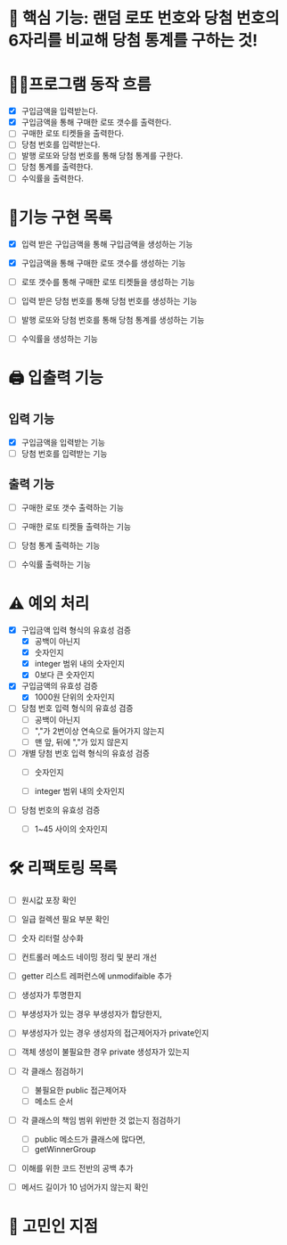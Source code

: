 # 📌 핵심 기능: 랜덤 로또 번호와 당첨 번호의 6자리를 비교해 당첨 통계를 구하는 것!

# 👩‍💻프로그램 동작 흐름
- [x] 구입금액을 입력받는다.
- [x] 구입금액을 통해 구매한 로또 갯수를 출력한다.
- [ ] 구매한 로또 티켓들을 출력한다.
- [ ] 당첨 번호를 입력받는다.
- [ ] 발행 로또와 당첨 번호를 통해 당첨 통계를 구한다.
- [ ] 당첨 통계를 출력한다.
- [ ] 수익률을 출력한다.

# 📝기능 구현 목록
- [x] 입력 받은 구입금액을 통해 구입금액을 생성하는 기능
- [x] 구입금액을 통해 구매한 로또 갯수를 생성하는 기능
- [ ] 로또 갯수를 통해 구매한 로또 티켓들을 생성하는 기능
- [ ] 입력 받은 당첨 번호를 통해 당첨 번호를 생성하는 기능
- [ ] 발행 로또와 당첨 번호를 통해 당첨 통계를 생성하는 기능
- [ ] 수익률을 생성하는 기능


# 🖨️ 입출력 기능

## 입력 기능

- [x] 구입금액을 입력받는 기능
- [ ] 당첨 번호를 입력받는 기능

## 출력 기능

- [ ] 구매한 로또 갯수 출력하는 기능
- [ ] 구매한 로또 티켓들 출력하는 기능
- [ ] 당첨 통계 출력하는 기능
- [ ] 수익률 출력하는 기능


#  ⚠️ 예외 처리
- [x] 구입금액 입력 형식의 유효성 검증
  - [x] 공백이 아닌지
  - [x] 숫자인지
  - [x] integer 범위 내의 숫자인지
  - [x] 0보다 큰 숫자인지

- [x] 구입금액의 유효성 검증
  - [x] 1000원 단위의 숫자인지

- [ ] 당첨 번호 입력 형식의 유효성 검증
  - [ ] 공백이 아닌지
  - [ ] ","가 2번이상 연속으로 들어가지 않는지
  - [ ] 맨 앞, 뒤에 ","가 있지 않은지

- [ ] 개별 당첨 번호 입력 형식의 유효성 검증
  - [ ] 숫자인지
  - [ ] integer 범위 내의 숫자인지


- [ ] 당첨 번호의 유효성 검증
  - [ ] 1~45 사이의 숫자인지


# 🛠 리팩토링 목록
- [ ] 원시값 포장 확인
- [ ] 일급 컬렉션 필요 부분 확인
- [ ] 숫자 리터럴 상수화
- [ ] 컨트롤러 메소드 네이밍 정리 및 분리 개선
- [ ] getter 리스트 레퍼런스에 unmodifaible 추가
- [ ] 생성자가 투명한지
- [ ] 부생성자가 있는 경우 부생성자가 합당한지,
- [ ] 부생성자가 있는 경우 생성자의 접근제어자가 private인지
- [ ] 객체 생성이 불필요한 경우 private 생성자가 있는지
- [ ] 각 클래스 점검하기
    - [ ] 불필요한 public 접근제어자
    - [ ] 메소드 순서
- [ ] 각 클래스의 책임 범위 위반한 것 없는지 점검하기
    - [ ] public 메소드가 클래스에 많다면,
    - [ ] getWinnerGroup
- [ ] 이해를 위한 코드 전반의 공백 추가
- [ ] 메서드 길이가 10 넘어가지 않는지 확인 


# 🧐 고민인 지점